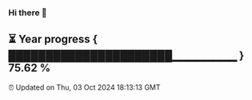 ### Hi there 👋
⏳ Year progress { ██████████████████████▁▁▁▁▁▁▁▁ } 75.62 %
---
⏰ Updated on Thu, 03 Oct 2024 18:13:13 GMT

